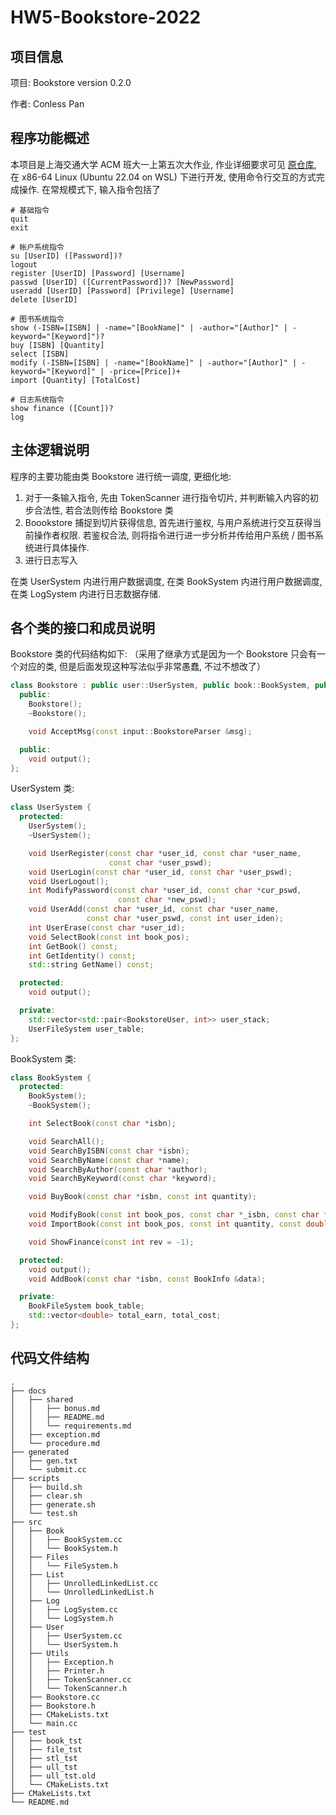 # HW5-Bookstore-2022

## 项目信息

项目: Bookstore version 0.2.0

作者: Conless Pan

## 程序功能概述

本项目是上海交通大学 ACM 班大一上第五次大作业, 作业详细要求可见 [原仓库](https://github.com/ACMClassCourse-2022/Bookstore-2022), 在 x86-64 Linux (Ubuntu 22.04 on WSL) 下进行开发, 使用命令行交互的方式完成操作. 在常规模式下, 输入指令包括了
```
# 基础指令
quit
exit

# 帐户系统指令
su [UserID] ([Password])?
logout
register [UserID] [Password] [Username]
passwd [UserID] ([CurrentPassword])? [NewPassword]
useradd [UserID] [Password] [Privilege] [Username]
delete [UserID]

# 图书系统指令
show (-ISBN=[ISBN] | -name="[BookName]" | -author="[Author]" | -keyword="[Keyword]")?
buy [ISBN] [Quantity]
select [ISBN]
modify (-ISBN=[ISBN] | -name="[BookName]" | -author="[Author]" | -keyword="[Keyword]" | -price=[Price])+
import [Quantity] [TotalCost]

# 日志系统指令
show finance ([Count])?
log
```

## 主体逻辑说明

程序的主要功能由类 Bookstore 进行统一调度, 更细化地: 
1. 对于一条输入指令, 先由 TokenScanner 进行指令切片, 并判断输入内容的初步合法性, 若合法则传给 Bookstore 类
2. Boookstore 捕捉到切片获得信息, 首先进行鉴权, 与用户系统进行交互获得当前操作者权限. 若鉴权合法, 则将指令进行进一步分析并传给用户系统 / 图书系统进行具体操作. 
3. 进行日志写入

在类 UserSystem 内进行用户数据调度, 在类 BookSystem 内进行用户数据调度, 在类 LogSystem 内进行日志数据存储.

## 各个类的接口和成员说明

Bookstore 类的代码结构如下: 
（采用了继承方式是因为一个 Bookstore 只会有一个对应的类, 但是后面发现这种写法似乎非常愚蠢, 不过不想改了）
```cpp
class Bookstore : public user::UserSystem, public book::BookSystem, public log::LogSystem {
  public:
    Bookstore();
    ~Bookstore();

    void AcceptMsg(const input::BookstoreParser &msg);

  public:
    void output();
};
```

UserSystem 类: 

```cpp
class UserSystem {
  protected:
    UserSystem();
    ~UserSystem();

    void UserRegister(const char *user_id, const char *user_name,
                      const char *user_pswd);
    void UserLogin(const char *user_id, const char *user_pswd);
    void UserLogout();
    int ModifyPassword(const char *user_id, const char *cur_pswd,
                        const char *new_pswd);
    void UserAdd(const char *user_id, const char *user_name,
                 const char *user_pswd, const int user_iden);
    int UserErase(const char *user_id);
    void SelectBook(const int book_pos);
    int GetBook() const;
    int GetIdentity() const;
    std::string GetName() const;

  protected:
    void output();

  private:
    std::vector<std::pair<BookstoreUser, int>> user_stack;
    UserFileSystem user_table;
};
```

BookSystem 类: 

```cpp
class BookSystem {
  protected:
    BookSystem();
    ~BookSystem();

    int SelectBook(const char *isbn);

    void SearchAll();
    void SearchByISBN(const char *isbn);
    void SearchByName(const char *name);
    void SearchByAuthor(const char *author);
    void SearchByKeyword(const char *keyword);

    void BuyBook(const char *isbn, const int quantity);

    void ModifyBook(const int book_pos, const char *_isbn, const char *_name, const char *_author, const std::vector<BookStr> &_key, const double _price);
    void ImportBook(const int book_pos, const int quantity, const double cost);

    void ShowFinance(const int rev = -1);

  protected:
    void output();
    void AddBook(const char *isbn, const BookInfo &data);

  private:
    BookFileSystem book_table;
    std::vector<double> total_earn, total_cost;
};
```

## 代码文件结构

```
.
├── docs
│   ├── shared
│   │   ├── bonus.md
│   │   ├── README.md
│   │   └── requirements.md
│   ├── exception.md
│   └── procedure.md
├── generated
│   ├── gen.txt
│   └── submit.cc
├── scripts
│   ├── build.sh
│   ├── clear.sh
│   ├── generate.sh
│   └── test.sh
├── src
│   ├── Book
│   │   ├── BookSystem.cc
│   │   └── BookSystem.h
│   ├── Files
│   │   └── FileSystem.h
│   ├── List
│   │   ├── UnrolledLinkedList.cc
│   │   └── UnrolledLinkedList.h
│   ├── Log
│   │   ├── LogSystem.cc
│   │   └── LogSystem.h
│   ├── User
│   │   ├── UserSystem.cc
│   │   └── UserSystem.h
│   ├── Utils
│   │   ├── Exception.h
│   │   ├── Printer.h
│   │   ├── TokenScanner.cc
│   │   └── TokenScanner.h
│   ├── Bookstore.cc
│   ├── Bookstore.h
│   ├── CMakeLists.txt
│   └── main.cc
├── test
│   ├── book_tst
│   ├── file_tst
│   ├── stl_tst
│   ├── ull_tst
│   ├── ull_tst.old
│   └── CMakeLists.txt
├── CMakeLists.txt
└── README.md
```

